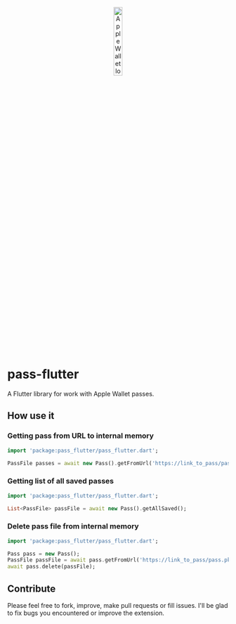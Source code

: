 <p align="center"><img src="https://docs-assets.developer.apple.com/published/c104c9bff0/841b02dd-b78c-4cad-8da4-700761d34e14.png" alt="Apple Wallet logo" width="20%"></p>

# pass-flutter
A Flutter library for work with Apple Wallet passes.

## How use it

### Getting pass from URL to internal memory
```dart
import 'package:pass_flutter/pass_flutter.dart';

PassFile passes = await new Pass().getFromUrl('https://link_to_pass/pass.pkpass');
```

### Getting list of all saved passes
```dart
import 'package:pass_flutter/pass_flutter.dart';

List<PassFile> passFile = await new Pass().getAllSaved();
```

### Delete pass file from internal memory
```dart
import 'package:pass_flutter/pass_flutter.dart';

Pass pass = new Pass();
PassFile passFile = await pass.getFromUrl('https://link_to_pass/pass.pkpass');
await pass.delete(passFile);
```

## Contribute

Please feel free to fork, improve, make pull requests or fill issues.
I'll be glad to fix bugs you encountered or improve the extension.